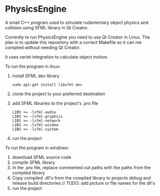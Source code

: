 # PhysicsEngine
A small C++ program used to simulate rudamentary object physics and collision using SFML library in Qt Creator.

Currently to run PhysicsEngine you need to use Qt Creator in Linux.
The plan is to update this repository with a correct Makefile so it can me compiled without needing Qt Creator.

It uses verlet integration to calculate object motion.

To run the program in linux:
1. install SFML dev library
   ```
   sudo apt-get install libsfml-dev
   ```
2. clone the project to your preferred destination

3. add SFML libraries to the project's .pro file
   ```
   LIBS += -lsfml-audio
   LIBS += -lsfml-graphics
   LIBS += -lsfml-network
   LIBS += -lsfml-window
   LIBS += -lsfml-system
   ```
4. run the project

To run the program in windows:
1. download SFML source code
2. compile SFML library
3. In the .pro file, replace commented out paths with the paths from the compiled library
4. Copy compiled .dll's from the compiled library to projects debug and release build directories // TODO: add picture or file names for the dll's
5. run the project

